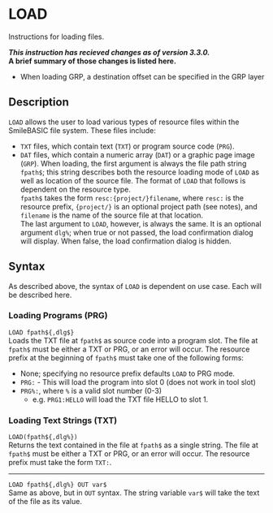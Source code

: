 # LOAD #
Instructions for loading files.

***This instruction has recieved changes as of version 3.3.0.*  
A brief summary of those changes is listed here.**
- When loading GRP, a destination offset can be specified in the GRP layer

## Description ##
`LOAD` allows the user to load various types of resource files
within the SmileBASIC file system. These files include:
- `TXT` files, which contain text (`TXT`) or program source code (`PRG`).
- `DAT` files, which contain a numeric array (`DAT`) or a graphic page image (`GRP`).
When loading, the first argument is always the file path string `fpath$`; this
string describes both the resource loading mode of `LOAD` as well as location of the
source file. The format of `LOAD` that follows is dependent on the resource type.  
`fpath$` takes the form `resc:{project/}filename`, where `resc:` is the resource prefix,
`{project/}` is an optional project path (see notes), and `filename` is the name of the
source file at that location.  
The last argument to `LOAD`, however, is always the same. It is an optional argument
`dlg%`; when true or not passed, the load confirmation dialog will display.
When false, the load confirmation dialog is hidden.

## Syntax ##
As described above, the syntax of `LOAD` is dependent on use case.
Each will be described here.

### Loading Programs (PRG) ###
`LOAD fpath${,dlg$}`  
Loads the TXT file at `fpath$` as source code into a program slot. The file at
`fpath$` must be either a TXT or PRG, or an error will occur.
The resource prefix at the beginning of `fpath$` must take one of the following forms:
- None; specifying no resource prefix defaults `LOAD` to PRG mode.
- `PRG:` - This will load the program into slot 0 (does not work in tool slot)
- `PRG%:`, where `%` is a valid slot number (0-3)
  - e.g. `PRG1:HELLO` will load the TXT file HELLO to slot 1.

### Loading Text Strings (TXT) ###
`LOAD(fpath${,dlg%})`  
Returns the text contained in the file at `fpath$` as a single string. The file at
`fpath$` must be either a TXT or PRG, or an error will occur.
The resource prefix must take the form `TXT:`.
- - -
`LOAD fpath${,dlg%} OUT var$`   
Same as above, but in `OUT` syntax. The string variable `var$` will take
the text of the file as its value.
